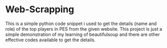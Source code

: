 # Web-Scrapping
This is a simple python code snippet i used to get the details (name and role) of the top players in PES from the given website.
This project is just a simple demonstration of my learning of beautifulsoup and there are other effective codes available to get the details.
